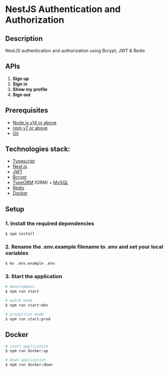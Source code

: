 # NestJS Authentication and Authorization

## Description

NestJS authentication and authorization using Bcrypt, JWT & Redis

## APIs

1. **Sign up**
2. **Sign in**
3. **Show my profile**
4. **Sign out**

## Prerequisites

- [Node.js v14 or above](https://nodejs.org/en/download/)
- [npm v7 or above](https://github.blog/2020-10-13-presenting-v7-0-0-of-the-npm-cli/)
- [Git](https://git-scm.com/book/en/v2/Getting-Started-Installing-Git/)

## Technologies stack:

- [Typescript](https://www.typescriptlang.org/)
- [Nest.js](https://nestjs.com/)
- [JWT](https://jwt.io/)
- [Bcrypt](https://www.npmjs.com/package/bcrypt)
- [TypeORM](https://typeorm.io/) (ORM) + [MySQL](https://www.mysql.com/)
- [Redis](https://redis.io/)
- [Docker](https://www.docker.com/products/docker-desktop)

## Setup

### 1. Install the required dependencies

```bash
$ npm install
```

### 2. Rename the .env.example filename to .env and set your local variables

```bash
$ mv .env.example .env
```

### 3. Start the application

```bash
# development
$ npm run start

# watch mode
$ npm run start:dev

# production mode
$ npm run start:prod
```

## Docker

```bash
# start application
$ npm run docker:up

# down application
$ npm run docker:down
```
